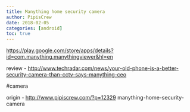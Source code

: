 ```yaml
---
title: Manything home security camera
author: PipisCrew
date: 2018-02-05
categories: [android]
toc: true
---
```


https://play.google.com/store/apps/details?id=com.manything.manythingviewer&hl=en

review - http://www.techradar.com/news/your-old-phone-is-a-better-security-camera-than-cctv-says-manything-ceo

#camera

origin - http://www.pipiscrew.com/?p=12329 manything-home-security-camera